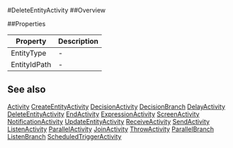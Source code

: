 #DeleteEntityActivity
##Overview



##Properties
<table class="table table-condensed table-bordered">
    <thead>
<tr>
<th>Property</th>
<th>Description</th>
</tr>
</thead>
<tbody>
<tr><td>EntityType</td><td> - </td></tr>
<tr><td>EntityIdPath</td><td> - </td></tr>
</tbody></table>



## See also

[Activity](Activity.html)
[CreateEntityActivity](CreateEntityActivity.html)
[DecisionActivity](DecisionActivity.html)
[DecisionBranch](DecisionBranch.html)
[DelayActivity](DelayActivity.html)
[DeleteEntityActivity](DeleteEntityActivity.html)
[EndActivity](EndActivity.html)
[ExpressionActivity](ExpressionActivity.html)
[ScreenActivity](ScreenActivity.html)
[NotificationActivity](NotificationActivity.html)
[UpdateEntityActivity](UpdateEntityActivity.html)
[ReceiveActivity](ReceiveActivity.html)
[SendActivity](SendActivity.html)
[ListenActivity](ListenActivity.html)
[ParallelActivity](ParallelActivity.html)
[JoinActivity](JoinActivity.html)
[ThrowActivity](ThrowActivity.html)
[ParallelBranch](ParallelBranch.html)
[ListenBranch](ListenBranch.html)
[ScheduledTriggerActivity](ScheduledTriggerActivity.html)